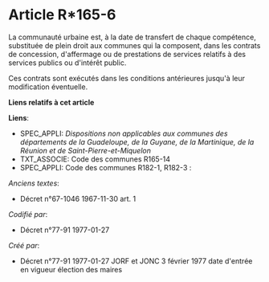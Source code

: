 # Article R*165-6

La communauté urbaine est, à la date de transfert de chaque compétence, substituée de plein droit aux communes qui la
composent, dans les contrats de concession, d'affermage ou de prestations de services relatifs à des services publics ou
d'intérêt public.

Ces contrats sont exécutés dans les conditions antérieures jusqu'à leur modification éventuelle.

**Liens relatifs à cet article**

**Liens**:

  - SPEC_APPLI: *Dispositions non applicables aux communes des départements de la Guadeloupe, de la Guyane, de la Martinique, de la Réunion et de Saint-Pierre-et-Miquelon*
  - TXT_ASSOCIE: Code des communes R165-14
  - SPEC_APPLI: Code des communes R182-1, R182-3 :

_Anciens textes_:

  - Décret n°67-1046 1967-11-30 art. 1

_Codifié par_:

  - Décret n°77-91 1977-01-27

_Créé par_:

  - Décret n°77-91 1977-01-27 JORF et JONC 3 février 1977 date d'entrée en vigueur élection des maires
